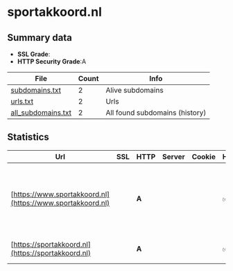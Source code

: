 

# sportakkoord.nl
## Summary data


 - **SSL Grade**:
 - **HTTP Security Grade**:A


| File       | Count | Info |
|------------|-------|------|
|[subdomains.txt](/data/sportakkoord.nl/subdomains.txt)|2|Alive subdomains|
|[urls.txt](/data/sportakkoord.nl/urls.txt)|2|Urls|
|[all_subdomains.txt](/data/sportakkoord.nl/all_subdomains.txt)|2|All found subdomains (history)|


## Statistics


| Url | SSL | HTTP | Server | Cookie | HSTS | CORS | CTO | CSP | XFO | XXP | RP |FP| Tech |Title |
|--------|-------|-------|------|------|------|------|------|------|------|------|------|------|------|------|
|[https://www.sportakkoord.nl](https://www.sportakkoord.nl)| | **A**|| |:white_check_mark: | | | | :white_check_mark: | :white_check_mark: | :white_check_mark: | |Google Tag Manager HSTS MySQL PHP Varnish:6.2 WordPress|Aan de slag met...|
|[https://sportakkoord.nl](https://sportakkoord.nl)| | **A**|| |:white_check_mark: | | | | :white_check_mark: | :white_check_mark: | :white_check_mark: | |HSTS Varnish|301 Moved Perman...|

